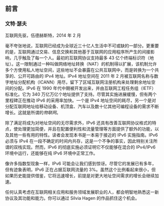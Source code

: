 ## 前言

### 文特·瑟夫

互联网先驱，伍德赫斯特，2014 年 2 月

毫不夸张地说，互联网已经成为全球近三十亿人生活中不可或缺的一部分。更重要的是，互联网通过交易、信息交换和其他基于互联网的应用程序所产生的间接影响，几乎触及了每一个人。最初的互联网协议支持最多 43 亿个终端标识符（地址）。这一限制通过一种叫做网络地址转换（NAT）的机制得以扩展，该机制允许多个方使用私人地址空间，这些地址不会暴露在公共互联网中，而是转换为一个共享的、公开可路由的 IPv4 地址。IPv4 地址空间在 2011 年 2 月被互联网名称与数字地址分配机构（ICANN）用尽，留下了区域互联网注册机构来处理剩余地址空间的分配。IPv6 在 1990 年代中期被开发出来，并由互联网工程任务组（IETF）标准化。它为 340 万亿万亿个地址提供了支持。尽管其实施进展缓慢，但有两个里程碑正在推动 IPv6 的采用率加快。一个是 IPv4 地址空间的耗尽，另一个是对分配互联网地址给移动设备、机顶盒、汽车以及数十亿其他可编程设备的需求不断增长。这就是所谓的*物联网*。

除了满足将成为对地址空间的无尽需求外，IPv6 还具有改善互联网协议格式的特点，使处理更加简便，并且在配置便利性和流量管理等方面提供了额外的功能，以及其他一些有用的特性。读者会发现本书是一本易于接近的 IPv6 实施指南。IPv6 必须与 IPv4 在一段不确定的时间内共存，这是一个不争的事实，因此特别关注所谓的双栈实现。然而，IPv6 的彻底实施必须证明它不仅能够在混合的 IPv4/IPv6 环境中运行，还能够在纯 IPv6 环境中正常工作。

像许多指数型现象一样，IPv6 可能会让我们感到惊讶。尽管它的发展已有多年，但有迹象表明，IPv6 正在占据互联网流量的 3%。虽然这个比例看起来很小，但如果历史能提供借鉴，它将迅速增长，前提是对更大地址空间需求的增长会继续加速。

任何认真考虑在互联网相关应用和服务领域发展职业的人，都会明智地熟悉这一新协议及其功能和能力。你可以通过 Silvia Hagen 的作品抓住这个机会。
